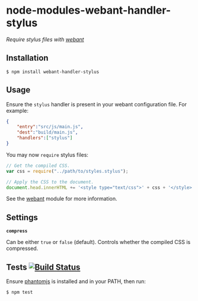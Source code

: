 # node-modules-webant-handler-stylus

_Require stylus files with [webant](https://github.com/theakman2/node-modules-webant)_

## Installation

    $ npm install webant-handler-stylus

## Usage

Ensure the `stylus` handler is present in your webant configuration file. For example:

````json
{
    "entry":"src/js/main.js",
    "dest":"build/main.js",
    "handlers":["stylus"]
}
````

You may now `require` stylus files:

````javascript
// Get the compiled CSS.
var css = require("../path/to/styles.stylus");

// Apply the CSS to the document.
document.head.innerHTML += '<style type="text/css">' + css + '</style>';
````

See the [webant](https://github.com/theakman2/node-modules-webant) module for more information.

## Settings

__`compress`__

Can be either `true` or `false` (default). Controls whether the compiled CSS is compressed.

## Tests [![Build Status](https://travis-ci.org/theakman2/node-modules-webant-handler-stylus.png?branch=master)](https://travis-ci.org/theakman2/node-modules-webant-handler-stylus)

Ensure [phantomjs](http://phantomjs.org) is installed and in your PATH, then run:

    $ npm test